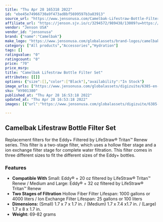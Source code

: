 ```yaml
---
title: "Thu Apr 28 165318 2022"
id: "ebe45e74966730a9f473ad8bf5699597b3a83913"
source_url: "https://www.jensonusa.com/Camelbak-Lifestraw-Bottle-Filter-Set"
affiliate_url: "https://jenson.sjv.io/c/3294572/989438/13009?u=https://www.jensonusa.com/Camelbak-Lifestraw-Bottle-Filter-Set"
vendor: "Jenson USA"
vendor_id: "jensonusa"
brand: {"name":"Camelbak"}
make_logo: "https://www.jensonusa.com/globalassets/brand-logos/camelbak.png"
category: ["All products","Accessories","Hydration"]
tags: []
ratingvalue: "0"
ratingcount: "0"
price: "70"
price_msrp: 
title: "Camelbak Lifestraw Bottle Filter Set"
attributes: [[]]
options: {"size":[],"color":["Black"],"availability":"In Stock"}
image_urls: ["https://www.jensonusa.com/globalassets/digizuite/6385-en-hy001380-black.jpg","https://www.jensonusa.com/globalassets/digizuite/6387-en-hy001380_1-black.jpg","https://www.jensonusa.com/globalassets/digizuite/6386-en-hy001380_2-black.jpg"]
sku: "HY001380"
published_at: "Thu Apr 28 16:53:18 2022"
updated_at: "Thu Apr 28 16:53:18 2022"
images: [{"url":"https://www.jensonusa.com/globalassets/digizuite/6385-en-hy001380-black.jpg","path":"full/2d825ab6cbe31cee36db878d8c3747fa33b6f21a.jpg","checksum":"25115e0686e1bfdfbf05162b731fe69c","status":"downloaded"},{"url":"https://www.jensonusa.com/globalassets/digizuite/6387-en-hy001380_1-black.jpg","path":"full/0011183607026ce375e494d35a045761ca8030c8.jpg","checksum":"48ac5e6597c0b8f63404b76a8eb51952","status":"downloaded"},{"url":"https://www.jensonusa.com/globalassets/digizuite/6386-en-hy001380_2-black.jpg","path":"full/e0c76e00ba3f03cfdaa440fb40c1f41f99af2682.jpg","checksum":"ee095dadf59c50682adf187199e04a7c","status":"downloaded"}]

---
```

## Camelbak Lifestraw Bottle Filter Set

Replacement filters for the Eddy+ Filtered by LifeStraw® Tritan™ Renew series.
This filter is a two-stage filter, which uses a hollow fiber stage and a ion
exchange filter stage for complete water filtration. This filter comes in
three different sizes to fit the different sizes of the Eddy+ bottles.

### Features

  * **Compatible With** Small: Eddy® + 20 oz filtered by LifeStraw® Tritan™ Renew / Medium and Large: Eddy® + 32 oz filtered by LifeStraw® Tritan™ Renew
  * **Two Stages of Filtration** Hollow Fiber Filter Lifespan: 1000 gallons or 4000 liters / Ion Exchange Filter Lifespan: 25 gallons or 100 liters
  * **Dimensions:** (Small) 1.7 x 7 x 1.7 in. / (Medium) 1.7 x 7.4 x1.7 in. / (Large) 1.7 x 8 x 1.7 in.
  * **Weight:** 69-82 grams

